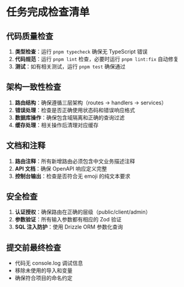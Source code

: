 # 任务完成检查清单

## 代码质量检查
1. **类型检查**：运行 `pnpm typecheck` 确保无 TypeScript 错误
2. **代码规范**：运行 `pnpm lint` 检查，必要时运行 `pnpm lint:fix` 自动修复
3. **测试**：如有相关测试，运行 `pnpm test` 确保通过

## 架构一致性检查
1. **路由结构**：确保遵循三层架构（routes -> handlers -> services）
2. **错误处理**：检查是否正确使用状态码和错误响应格式
3. **数据库操作**：确保包含域隔离和正确的查询过滤
4. **缓存处理**：相关操作后清理对应缓存

## 文档和注释
1. **路由注释**：所有新增路由必须包含中文业务描述注释
2. **API 文档**：确保 OpenAPI 响应定义完整
3. **控制台输出**：检查是否符合无 emoji 的纯文本要求

## 安全检查
1. **认证授权**：确保路由在正确的层级（public/client/admin）
2. **参数验证**：所有输入参数都有相应的 Zod 验证
3. **SQL 注入防护**：使用 Drizzle ORM 参数化查询

## 提交前最终检查
- 代码无 console.log 调试信息
- 移除未使用的导入和变量
- 确保符合项目的命名约定